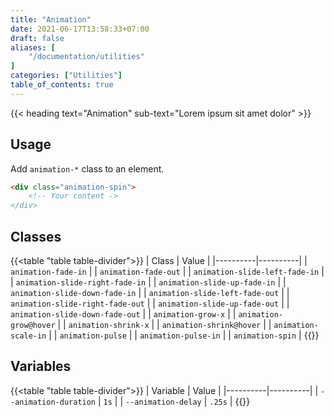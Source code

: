 ```yaml
---
title: "Animation"
date: 2021-06-17T13:58:33+07:00
draft: false
aliases: [
    "/documentation/utilities"
]
categories: ["Utilities"]
table_of_contents: true
---
```


{{< heading text="Animation" sub-text="Lorem ipsum sit amet dolor" >}}

## Usage

Add `animation-*` class to an element.

``` html
<div class="animation-spin">
    <!-- Your content ->
</div>
```

## Classes

{{<table "table table-divider">}}
| Class | Value |
|----------|----------|
| `animation-fade-in` |
| `animation-fade-out` |
| `animation-slide-left-fade-in` |
| `animation-slide-right-fade-in` |
| `animation-slide-up-fade-in` |
| `animation-slide-down-fade-in` |
| `animation-slide-left-fade-out` |
| `animation-slide-right-fade-out` |
| `animation-slide-up-fade-out` |
| `animation-slide-down-fade-out` |
| `animation-grow-x` |
| `animation-grow@hover` |
| `animation-shrink-x` |
| `animation-shrink@hover` |
| `animation-scale-in` |
| `animation-pulse` |
| `animation-pulse-in` |
| `animation-spin` |
{{</table>}}

## Variables

{{<table "table table-divider">}}
| Variable | Value |
|----------|----------|
| `--animation-duration` | `1s` |
| `--animation-delay` | `.25s` |
{{</table>}}